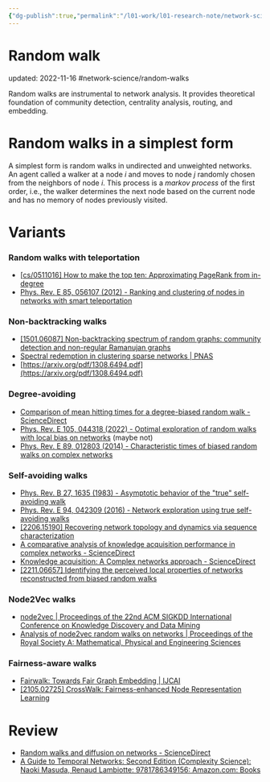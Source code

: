 ```yaml
---
{"dg-publish":true,"permalink":"/l01-work/l01-research-note/network-science/random-walk/","dgPassFrontmatter":true}
---
```



# Random walk

updated: 2022-11-16
#network-science/random-walks

Random walks are instrumental to network analysis. It provides theoretical foundation of community detection, centrality analysis, routing, and embedding. 


# Random walks in a simplest form

A simplest form is random walks in undirected and unweighted networks. An agent called a walker at a node $i$ and moves to node $j$ randomly chosen from the neighbors of node $i$. This process is a *markov process* of the first order, i.e., the walker determines the next node based on the current node and has no memory of nodes  previously visited. 

# Variants 

### Random walks with teleportation
- [[cs/0511016] How to make the top ten: Approximating PageRank from in-degree](https://arxiv.org/abs/cs/0511016)
- [Phys. Rev. E 85, 056107 (2012) - Ranking and clustering of nodes in networks with smart teleportation](https://journals.aps.org/pre/abstract/10.1103/PhysRevE.85.056107)

### Non-backtracking walks 
- [[1501.06087] Non-backtracking spectrum of random graphs: community detection and non-regular Ramanujan graphs](https://arxiv.org/abs/1501.06087)
- [Spectral redemption in clustering sparse networks | PNAS](https://www.pnas.org/doi/10.1073/pnas.1312486110)
- [https://arxiv.org/pdf/1308.6494.pdf](https://arxiv.org/pdf/1308.6494.pdf)

### Degree-avoiding 
- [Comparison of mean hitting times for a degree-biased random walk - ScienceDirect](https://www.sciencedirect.com/science/article/pii/S0166218X14000572)
- [Phys. Rev. E 105, 044318 (2022) - Optimal exploration of random walks with local bias on networks](https://journals.aps.org/pre/abstract/10.1103/PhysRevE.105.044318) (maybe not)
- [Phys. Rev. E 89, 012803 (2014) - Characteristic times of biased random walks on complex networks](https://journals.aps.org/pre/abstract/10.1103/PhysRevE.89.012803)

### Self-avoiding walks 
- [Phys. Rev. B 27, 1635 (1983) - Asymptotic behavior of the "true" self-avoiding walk](https://journals.aps.org/prb/abstract/10.1103/PhysRevB.27.1635)
- [Phys. Rev. E 94, 042309 (2016) - Network exploration using true self-avoiding walks](https://journals.aps.org/pre/abstract/10.1103/PhysRevE.94.042309)
- [[2206.15190] Recovering network topology and dynamics via sequence characterization](https://arxiv.org/abs/2206.15190)
- [A comparative analysis of knowledge acquisition performance in complex networks - ScienceDirect](https://www.sciencedirect.com/science/article/abs/pii/S0020025520312263?via%3Dihub)
- [Knowledge acquisition: A Complex networks approach - ScienceDirect](https://www.sciencedirect.com/science/article/abs/pii/S0020025517309295?via%3Dihub)
- [[2211.06657] Identifying the perceived local properties of networks reconstructed from biased random walks](https://arxiv.org/abs/2211.06657)

### Node2Vec walks
- [node2vec | Proceedings of the 22nd ACM SIGKDD International Conference on Knowledge Discovery and Data Mining](https://dl.acm.org/doi/10.1145/2939672.2939754)
- [Analysis of node2vec random walks on networks | Proceedings of the Royal Society A: Mathematical, Physical and Engineering Sciences](https://royalsocietypublishing.org/doi/10.1098/rspa.2020.0447)

### Fairness-aware walks 
- [Fairwalk: Towards Fair Graph Embedding | IJCAI](https://www.ijcai.org/proceedings/2019/456)
- [[2105.02725] CrossWalk: Fairness-enhanced Node Representation Learning](https://arxiv.org/abs/2105.02725)


# Review 
- [Random walks and diffusion on networks - ScienceDirect](https://www.sciencedirect.com/science/article/pii/S0370157317302946?via%3Dihub)
- [A Guide to Temporal Networks: Second Edition (Complexity Science): Naoki Masuda, Renaud Lambiotte: 9781786349156: Amazon.com: Books](https://www.amazon.com/Guide-Temporal-Networks-Complexity-Science/dp/1786349159) 